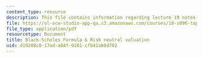```yaml
---
content_type: resource
description: This file contains information regarding lecture 19 notes.
file: https://ol-ocw-studio-app-qa.s3.amazonaws.com/courses/18-s096-topics-in-mathematics-with-applications-in-finance-fall-2013/d19208c017ada04f9261cfb41ab8d702_MIT18_S096F13_lecnote19.pdf
file_type: application/pdf
resourcetype: Document
title: Black-Scholes Formula & Risk neutral valuation
uid: d19208c0-17ad-a04f-9261-cfb41ab8d702
---
```

